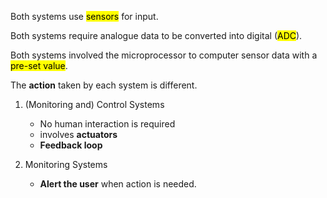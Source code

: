 Both systems use <mark class="hltr-green">sensors</mark> for input.

Both systems require analogue data to be converted into digital (<mark class="hltr-cyan">ADC</mark>).

Both systems involved the microprocessor to computer sensor data with a <mark class="hltr-yellow">pre-set value</mark>.

The **action** taken by each system is different.

1) (Monitoring and) Control Systems
	- No human interaction is required
	- involves **actuators**
	- **Feedback loop**

2) Monitoring Systems
	- **Alert the user** when action is needed.